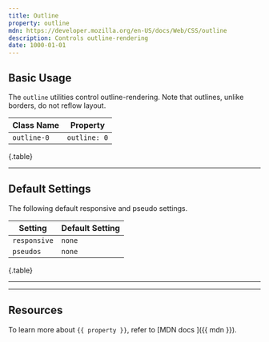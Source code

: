 ```yaml
---
title: Outline
property: outline
mdn: https://developer.mozilla.org/en-US/docs/Web/CSS/outline
description: Controls outline-rendering
date: 1000-01-01
---
```


## Basic Usage

The `outline` utilities control outline-rendering. Note that outlines, unlike borders, do not reflow layout.

| Class Name  | Property     |
| ----------- | ------------ |
| `outline-0` | `outline: 0` |

{.table}

---

## Default Settings

The following default responsive and pseudo settings.

| Setting      | Default Setting |
| ------------ | --------------- |
| `responsive` | `none`          |
| `pseudos`    | `none`          |

{.table}

---

---

## Resources

To learn more about `{{ property }}`, refer to [MDN docs <i class="far fa-external-link ml-6"></i>]({{ mdn }}).
